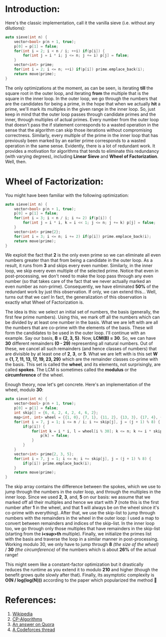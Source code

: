 # Introduction:

Here's the classic implementation, call it the vanilla sieve (i.e. without any dilutions):
```cpp
auto sieve(int n) {
    vector<bool> p(n + 1, true);
    p[0] = p[1] = false;
    for(int i = 2; i < n / i; ++i) if(p[i]) {
        for(int j = i * i; j <= n; j += i) p[j] = false;
    }
    vector<int> prime;
    for(int i = 2; i <= n; ++i) if(p[i]) prime.emplace_back(i);
    return move(prime);
}
```

The only optimizations at the moment, as can be seen, is iterating **till** the square root in the outer loop, and iterating **from** the multiple that is the square in the inner loop. In the outer loop, we go through the numbers that are the candidates for being a prime, in the hope that when we actually **hit** a prime, we'll mark its multiples in the given range in the inner loop. So, just keep in mind that the outer loop passes through candidate primes and the inner, through multiples of actual primes. Every number from the outer loop that doesn't pass the if statement corresponds to a wasted operation in the sense that the algorithm can skip those iterations without compromising correctness. Similarly, every multiple of the prime in the inner loop that has previously been marked by an earlier prime corresponds to a wasted operation in the same sense. Evidently, there is a lot of redundant work. It provides a motivation for algorithms that tends to eliminate this redundancy (with varying degrees), including **Linear Sieve** and **Wheel of Factorization**. Well, then.

# Wheel of Factorization:

You might have been familiar with the following optimization:
```cpp
auto sieve(int n) {
    vector<bool> p(n + 1, true);
    p[0] = p[1] = false;
    for(int i = 3; i < n / i; i += 2) if(p[i]) {
        for(int j = i * i, k = i << 1; j <= n; j += k) p[j] = false;
    }
    vector<int> prime{2};
    for(int i = 3; i <= n; i += 2) if(p[i]) prime.emplace_back(i);
    return move(prime);
}
```
We exploit the fact that **2** is the only even prime so we can eliminate all even numbers greater than that from being a candidate in the outer loop. As a result, it runs from **3** and skips every even number. Similarly, in the inner loop, we skip every even multiple of the selected prime. Notice that even in post-processing, we don't need to make the loop pass through any even number (so that takes care of the fact that we never actually marked an even number as non-prime). Consequently, we have eliminated **50%** of the redundant work  by just this observation. If only, we can extend this... Well, turns out that we can! In fact, the generalization of this observation is exactly what Wheel of Factorization is.

The idea is this: we select an initial set of numbers, the basis (generally, the first few prime numbers). Using this, we mark off all the numbers which can be divided by at least one number in the basis. What we are left with are all the numbers that are co-prime with the elements of the basis. These will form the candidates to be used in the outer loop. I'll continue with an example. Say our basis, **B = {2, 3, 5}**. Now, **LCM(B) = 30**. So, we can have **30** different remainders **(0 - 29)** representing all natural numbers. Out of these, we cancel all such remainders (and hence classes of numbers) that are divisible by at least one of **2**, **3**, or **5**. What we are left with is this set **W = {1, 7, 11, 13, 17, 19, 23, 29}** which are the remainder classes co-prime with the basis. This set is called the **wheel**, and its elements, not surprisingly, are called **spokes**. The LCM is sometimes called the **modulus** or the **circumference** of the wheel.

Enough theory, now let's get concrete. Here's an implementation of the wheel, modulo **30**:

```cpp
auto sieve(int n) {
    vector<bool> p(n + 1, true);
    p[0] = p[1] = false;
    int skip[] = {6, 4, 2, 4, 2, 4, 6, 2};
    map<int, int> wheel = {{1, 0}, {7, 1}, {11, 2}, {13, 3}, {17, 4}, {19, 5}, {23, 6}, {29, 7}};
    for(int i = 7, j = 1; i <= n / i; i += skip[j], j = (j + 1) % 8) {
        if(p[i]) {
            for(int k = i * i, l = wheel[i % 30]; k <= n; k += i * skip[l], l = (l + 1) % 8) {
                p[k] = false;
            }
        }
    }
    vector<int> prime{2, 3, 5};
    for(int i = 7, j = 1; i <= n; i += skip[j], j = (j + 1) % 8) {
        if(p[i]) prime.emplace_back(i);
    }
    return move(prime);
}
```
The skip array contains the difference between the spokes, which we use to jump through the numbers in the outer loop, and through the multiples in the inner loop. Since we used **2**, **3**, and, **5** on our basis: we assume that we marked off all their multiples and hence we start with **7** (note this is the first number after **1** in the wheel, and that **1** will always be on the wheel since it's co-prime with everything). After that, we use the skip-list to jump through numbers with the remainders in the wheel in the outer loop: I used a map to convert between remainders and indices of the skip-list. In the inner loop too, we go through only those multiples that have remainders in the skip-list (starting from the **i&lt;sup>th</sup>** multiple). Finally, we initialize the primes list with the basis and traverse the loop in a similar manner in post-processing. Working modulo 30, we only have to jump through **8** *(the size of the wheel)* / **30** *(the circumference)* of the numbers which is about **26%** of the actual range!

This might seem like a constant-factor optimization but it drastically reduces the runtime as you extend it to modulo **210** and higher (though the benefit grows quite slowly after that). Finally, its asymptotic complexity is **O(N / log(log(N)))** according to the paper which popularized the method :slightly_smiling_face:

# References:

1. [Wikipedia](https://en.wikipedia.org/wiki/Wheel_factorization#:~:text=Wheel%20factorization%20is%20an%20improvement,until%20finding%20a%20divisor.)
2. [CP-Algorithms](https://cp-algorithms.com/algebra/factorization.html)
3. [An answer on Quora](https://www.quora.com/How-do-I-solve-problem-PRIMES-2-on-SPOJ)
4. [A Codeforces thread](https://codeforces.com/blog/entry/57826)
